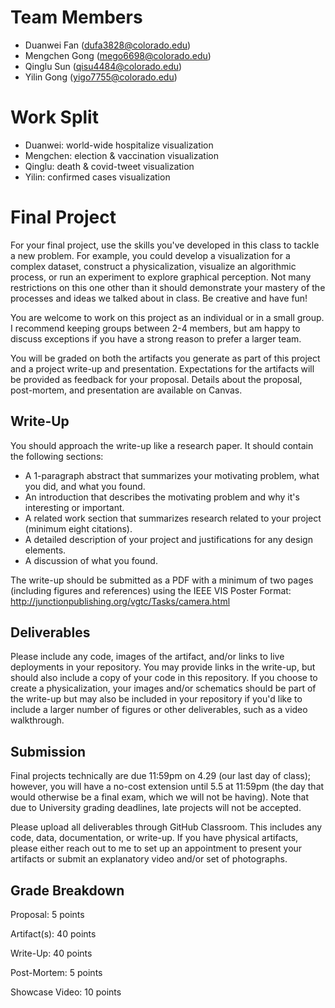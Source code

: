 # Team Members
- Duanwei Fan (dufa3828@colorado.edu)
- Mengchen Gong (mego6698@colorado.edu)
- Qinglu Sun (qisu4484@colorado.edu)
- Yilin Gong (yigo7755@colorado.edu)

# Work Split
- Duanwei: world-wide hospitalize visualization
- Mengchen: election & vaccination visualization
- Qinglu: death & covid-tweet visualization
- Yilin: confirmed cases visualization

# Final Project

For your final project, use the skills you've developed in this class to tackle a new problem. For example, you could develop a visualization for a complex dataset, construct a physicalization, visualize an algorithmic process, or run an experiment to explore graphical perception. Not many restrictions on this one other than it should demonstrate your mastery of the processes and ideas we talked about in class. Be creative and have fun!

You are welcome to work on this project as an individual or in a small group. I recommend keeping groups between 2-4 members, but am happy to discuss exceptions if you have a strong reason to prefer a larger team. 

You will be graded on both the artifacts you generate as part of this project and a project write-up and presentation. Expectations for the artifacts will be provided as feedback for your proposal. Details about the proposal, post-mortem, and presentation are available on Canvas. 

## Write-Up
You should approach the write-up like a research paper. It should contain the following sections:

* A 1-paragraph abstract that summarizes your motivating problem, what you did, and what you found.
* An introduction that describes the motivating problem and why it's interesting or important.
* A related work section that summarizes research related to your project (minimum eight citations).
* A detailed description of your project and justifications for any design elements.
* A discussion of what you found.

The write-up should be submitted as a PDF with a minimum of two pages (including figures and references) using the IEEE VIS Poster Format: <a href="http://junctionpublishing.org/vgtc/Tasks/camera.html">http://junctionpublishing.org/vgtc/Tasks/camera.html</a>

## Deliverables
Please include any code, images of the artifact, and/or links to live deployments in your repository. You may provide links in the write-up, but should also include a copy of your code in this repository. If you choose to create a physicalization, your images and/or schematics should be part of the write-up but may also be included in your repository if you'd like to include a larger number of figures or other deliverables, such as a video walkthrough. 

## Submission
Final projects technically are due 11:59pm on 4.29 (our last day of class); however, you will have a no-cost extension until 5.5 at 11:59pm (the day that would otherwise be a final exam, which we will not be having). Note that due to University grading deadlines, late projects will not be accepted.

Please upload all deliverables through GitHub Classroom. This includes any code, data, documentation, or write-up. If you have physical artifacts, please either reach out to me to set up an appointment to present your artifacts or submit an explanatory video and/or set of photographs.

## Grade Breakdown
Proposal: 5 points

Artifact(s): 40 points

Write-Up: 40 points

Post-Mortem: 5 points

Showcase Video: 10 points

